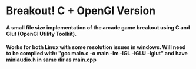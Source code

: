 <h1>Breakout! C + OpenGl Version</h1>
<h4>A small file size implementation of the arcade game breakout using C and Glut (OpenGl Utility Toolkit).</h4>
<h4>Works for both Linux with some resolution issues in windows. Will need to be compiled with: "gcc main.c -o main -lm -lGL -lGLU -lglut" and have miniaudio.h in same dir as main.cpp</h4>
